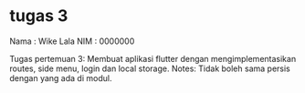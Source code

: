# tugas 3

Nama : Wike Lala
NIM : 0000000

Tugas pertemuan 3:
Membuat aplikasi flutter dengan mengimplementasikan routes, side menu, login dan local storage.
Notes: Tidak boleh sama persis dengan yang ada di modul.

